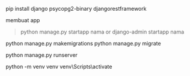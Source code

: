 pip install django psycopg2-binary djangorestframework

membuat app

> python manage.py startapp nama
or
> django-admin startapp nama

python manage.py makemigrations
python manage.py migrate

python manage.py runserver

python -m venv venv
venv\Scripts\activate
